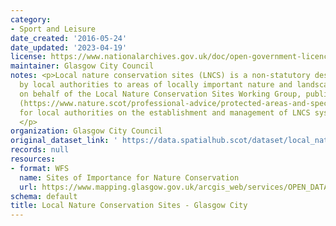 ```yaml
---
category:
- Sport and Leisure
date_created: '2016-05-24'
date_updated: '2023-04-19'
license: https://www.nationalarchives.gov.uk/doc/open-government-licence/version/3/
maintainer: Glasgow City Council
notes: <p>Local nature conservation sites (LNCS) is a non-statutory designation given
  by local authorities to areas of locally important nature and landscapes. NatureScot,
  on behalf of the Local Nature Conservation Sites Working Group, published guidance
  (https://www.nature.scot/professional-advice/protected-areas-and-species/protected-areas/local-designations/local-nature-conservation-sites)
  for local authorities on the establishment and management of LNCS systems in Scotland.
  </p>
organization: Glasgow City Council
original_dataset_link: ' https://data.spatialhub.scot/dataset/local_nature_conservation_sites-gc'
records: null
resources:
- format: WFS
  name: Sites of Importance for Nature Conservation
  url: https://www.mapping.glasgow.gov.uk/arcgis_web/services/OPEN_DATA/SINCs/MapServer/WFSServer?request=GetCapabilities&service=WFS
schema: default
title: Local Nature Conservation Sites - Glasgow City
---
```

